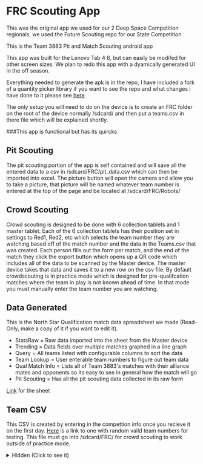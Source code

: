 # FRC Scouting App

This was the original app we used for our 2 Deep Space Competition regionals, we used the Future Scouting repo for our State Competition

This is the Team 3883 Pit and Match Scouting android app

This app was built for the Lenovo Tab 4 8, but can easily be modifed for other screen sizes. We plan to redo this app with a dyamically generated UI in the off season.

Everything needed to generate the apk is in the repo, I have included a fork of a quantity picker library if you want to see the repo and what changes i have done to it please see [here](https://github.com/deadman96385/QuantityPicker)

The only setup you will need to do on the device is to create an FRC folder on the root of the device normally /sdcard/ and then put a teams.csv in there file which will be explained shortly.

###This app is functional but has its quircks

## Pit Scouting
The pit scouting portion of the app is self contained and will save all the entered data to a csv in /sdcard/FRC/pit_data.csv which can then be imported into excel. 
The picture button will open the camera and allow you to take a picture, that picture will be named whatever team number is entered at the top of the page and be located at /sdcard/FRC/Robots/

## Crowd Scouting
Crowd scouting is designed to be done with 6 collection tablets and 1 master tablet. Each of the 6 collection tablets has their position set in settings to Red1, Red2, etc which selects the team number they are watching based off of the match number and the data in the Teams.csv that was created.
Each person fills out the form per match, and the end of the match they click the export button which opens up a QR code which includes all of the data to be scanned by the Master device. The master device takes that data and saves it to a new row on the csv file. By default crowdscouting is in practice mode which is designed for pre-qualifcation matches where the team in play is not known ahead of time. In that mode you must manually enter the team number you are watching.

## Data Generated
This is the North Star Qualification match data spreadsheet we made (Read-Only, make a copy of it if you want to edit it).
* StatsRaw = Raw data imported into the sheet from the Master device
* Trending = Data fields over multiple matches graphed in a line graph
* Query = All teams listed with configurable columns to sort the data
* Team Lookup = User enterable team numbers to figure out team data
* Qual Match Info = Lists all of Team 3883's matches with their alliance mates and opponents so its easy to see in general how the match will go
* Pit Scouting = Has all the pit scouting data collected in its raw form

[Link](https://docs.google.com/spreadsheets/d/1GUqZBtCIhQMSCdasIogJNdImYHpLEd3w5SxdPndWn8U/edit?usp=sharing) for the sheet

## Team CSV
This CSV is created by entering in the compettion info once you recieve it on the first day. [Here](https://goo.gl/dKqBr7) is a link to one with random vaild team numbers for testing.
This file must go into /sdcard/FRC/ for crowd scouting to work outside of practice mode.
<details><summary>Hidden (Click to see it)</summary>
<img src="https://i.imgur.com/k3YKSTq.png">
</details>
